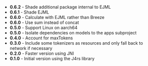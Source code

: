 + **0.6.2** - Shade additional package internal to EJML
+ **0.6.1** - Shade EJML
+ **0.6.0** - Calculate with EJML rather than Breeze
+ **0.6.0** - Use sum instead of concat
+ **0.5.0** - Support Linux on aarch64
+ **0.5.0** - Isolate dependencies on models to the apps subproject
+ **0.4.0** - Account for maxTokens
+ **0.3.0** - Include some tokenizers as resources and only fall back to network if necessary
+ **0.2.0** - Faster version using JNI
+ **0.1.0** - Initial version using the J4rs library